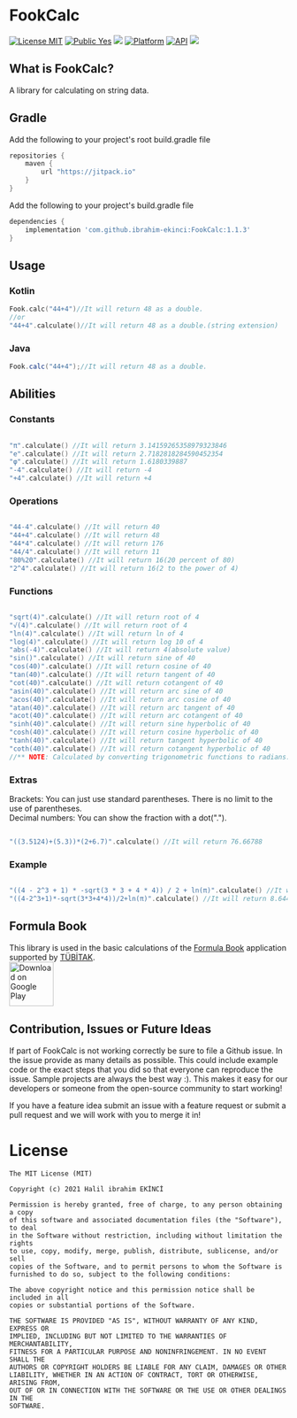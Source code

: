 # FookCalc

[![License MIT](https://img.shields.io/badge/License-MIT-blue.svg?style=flat)](https://github.com/ibrahim-ekinci/FookCalc/blob/master/LICENSE)
[![Public Yes](https://img.shields.io/badge/Public-yes-green.svg?style=flat)](https://github.com/ibrahim-ekinci/FookCalc)
[![](https://jitpack.io/v/ibrahim-ekinci/FookCalc.svg)](https://jitpack.io/#ibrahim-ekinci/FookCalc)
[![Platform](https://img.shields.io/badge/platform-android-green.svg)](http://developer.android.com/index.html)
[![API](https://img.shields.io/badge/API-16%2B-brightgreen.svg?style=flat)](https://android-arsenal.com/api?level=16)
<a href = "https://github.com/iamjosephmj/flinger/stargazers"><img src = "https://img.shields.io/github/stars/ibrahim-ekinci/FookCalc" /></a>

## What is FookCalc?
<p>  
A library for calculating on string data.
</p>

## Gradle

Add the following to your project's root build.gradle file

```groovy
repositories {
    maven {
        url "https://jitpack.io"
    }
}
```

Add the following to your project's build.gradle file

```groovy
dependencies {
    implementation 'com.github.ibrahim-ekinci:FookCalc:1.1.3'
}
```

## Usage
### Kotlin
```kotlin
Fook.calc("44+4")//It will return 48 as a double.
//or
"44+4".calculate()//It will return 48 as a double.(string extension)
```

### Java
```java
Fook.calc("44+4");//It will return 48 as a double.
```
## Abilities

### Constants
```kotlin

"π".calculate() //It will return 3.14159265358979323846
"e".calculate() //It will return 2.7182818284590452354
"φ".calculate() //It will return 1.6180339887
"-4".calculate() //It will return -4
"+4".calculate() //It will return +4
```

### Operations
```kotlin

"44-4".calculate() //It will return 40
"44+4".calculate() //It will return 48
"44*4".calculate() //It will return 176
"44/4".calculate() //It will return 11
"80%20".calculate() //It will return 16(20 percent of 80)
"2^4".calculate() //It will return 16(2 to the power of 4)
```
### Functions
```kotlin

"sqrt(4)".calculate() //It will return root of 4
"√(4)".calculate() //It will return root of 4 
"ln(4)".calculate() //It will return ln of 4
"log(4)".calculate() //It will return log 10 of 4
"abs(-4)".calculate() //It will return 4(absolute value)
"sin()".calculate() //It will return sine of 40
"cos(40)".calculate() //It will return cosine of 40
"tan(40)".calculate() //It will return tangent of 40
"cot(40)".calculate() //It will return cotangent of 40
"asin(40)".calculate() //It will return arc sine of 40
"acos(40)".calculate() //It will return arc cosine of 40
"atan(40)".calculate() //It will return arc tangent of 40 
"acot(40)".calculate() //It will return arc cotangent of 40
"sinh(40)".calculate() //It will return sine hyperbolic of 40
"cosh(40)".calculate() //It will return cosine hyperbolic of 40
"tanh(40)".calculate() //It will return tangent hyperbolic of 40
"coth(40)".calculate() //It will return cotangent hyperbolic of 40
//** NOTE: Calculated by converting trigonometric functions to radians. **
```

### Extras
Brackets: You can just use standard parentheses. There is no limit to the use of parentheses.<br>
Decimal numbers: You can show the fraction with a dot(".").
```kotlin

"((3.5124)+(5.3))*(2+6.7)".calculate() //It will return 76.66788
```

### Example
```kotlin

"((4 - 2^3 + 1) * -sqrt(3 * 3 + 4 * 4)) / 2 + ln(π)".calculate() //It will return 8.6447298858494
"((4-2^3+1)*-sqrt(3*3+4*4))/2+ln(π)".calculate() //It will return 8.6447298858494
```
## Formula Book
This library is used in the basic calculations of the <a href = "https://play.google.com/store/apps/details?id=com.gloorystudio.fook">Formula Book</a> application supported by <a href = "https://www.tubitak.gov.tr/">TÜBİTAK</a>.
<br>
<a href="https://play.google.com/store/apps/details?id=com.gloorystudio.fook"><img src="https://play.google.com/intl/en_us/badges/images/generic/en_badge_web_generic.png" alt="Download on Google Play" height="80"></a>
## Contribution, Issues or Future Ideas

If part of FookCalc is not working correctly be sure to file a Github issue. In the issue provide as
many details as possible. This could include example code or the exact steps that you did so that
everyone can reproduce the issue. Sample projects are always the best way :). This makes it easy for
our developers or someone from the open-source community to start working!

If you have a feature idea submit an issue with a feature request or submit a pull request and we
will work with you to merge it in!

License
=======

    The MIT License (MIT)

    Copyright (c) 2021 Halil ibrahim EKİNCİ

    Permission is hereby granted, free of charge, to any person obtaining a copy
    of this software and associated documentation files (the "Software"), to deal
    in the Software without restriction, including without limitation the rights
    to use, copy, modify, merge, publish, distribute, sublicense, and/or sell
    copies of the Software, and to permit persons to whom the Software is
    furnished to do so, subject to the following conditions:
    
    The above copyright notice and this permission notice shall be included in all
    copies or substantial portions of the Software.

    THE SOFTWARE IS PROVIDED "AS IS", WITHOUT WARRANTY OF ANY KIND, EXPRESS OR
    IMPLIED, INCLUDING BUT NOT LIMITED TO THE WARRANTIES OF MERCHANTABILITY,
    FITNESS FOR A PARTICULAR PURPOSE AND NONINFRINGEMENT. IN NO EVENT SHALL THE
    AUTHORS OR COPYRIGHT HOLDERS BE LIABLE FOR ANY CLAIM, DAMAGES OR OTHER
    LIABILITY, WHETHER IN AN ACTION OF CONTRACT, TORT OR OTHERWISE, ARISING FROM,
    OUT OF OR IN CONNECTION WITH THE SOFTWARE OR THE USE OR OTHER DEALINGS IN THE
    SOFTWARE.
